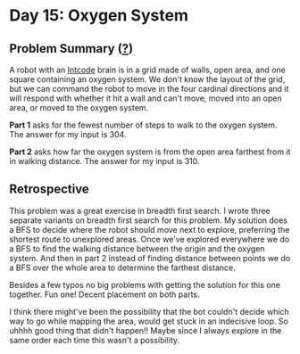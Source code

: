 # Day 15: Oxygen System

## Problem Summary ([?](https://adventofcode.com/2019/day/15))

A robot with an [Intcode](../day09) brain is in a grid made of walls, open area, and one square containing an oxygen system.
We don't know the layout of the grid, but we can command the robot to move in the four cardinal directions and it will respond with whether it hit a wall and can't move, moved into an open area, or moved to the oxygen system.

**Part 1** asks for the fewest number of steps to walk to the oxygen system.
The answer for my input is 304.

**Part 2** asks how far the oxygen system is from the open area farthest from it in walking distance.
The answer for my input is 310.


## Retrospective

This problem was a great exercise in breadth first search.
I wrote three separate variants on breadth first search for this problem.
My solution does a BFS to decide where the robot should move next to explore, preferring the shortest route to unexplored areas.
Once we've explored everywhere we do a BFS to find the walking distance between the origin and the oxygen system.
And then in part 2 instead of finding distance between points we do a BFS over the whole area to determine the farthest distance.

Besides a few typos no big problems with getting the solution for this one together.
Fun one!
Decent placement on both parts.

I think there might've been the possibility that the bot couldn't decide which way to go while mapping the area, would get stuck in an indecisive loop.
So uhhhh good thing that didn't happen!!
Maybe since I always explore in the same order each time this wasn't a possibility.
